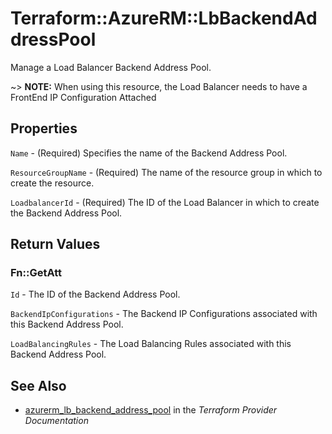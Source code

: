 # Terraform::AzureRM::LbBackendAddressPool

Manage a Load Balancer Backend Address Pool.

~> **NOTE:** When using this resource, the Load Balancer needs to have a FrontEnd IP Configuration Attached

## Properties

`Name` - (Required) Specifies the name of the Backend Address Pool.

`ResourceGroupName` - (Required) The name of the resource group in which to create the resource.

`LoadbalancerId` - (Required) The ID of the Load Balancer in which to create the Backend Address Pool.


## Return Values

### Fn::GetAtt

`Id` - The ID of the Backend Address Pool.

`BackendIpConfigurations` - The Backend IP Configurations associated with this Backend Address Pool.

`LoadBalancingRules` - The Load Balancing Rules associated with this Backend Address Pool.

## See Also

* [azurerm_lb_backend_address_pool](https://www.terraform.io/docs/providers/azurerm/r/lb_backend_address_pool.html) in the _Terraform Provider Documentation_